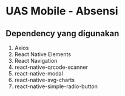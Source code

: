 # UAS Mobile - Absensi
## Dependency yang digunakan
1. Axios
1. React Native Elements
1. React Navigation
1. react-native-qrcode-scanner
1. react-native-modal
1. react-native-svg-charts
1. react-native-simple-radio-button
